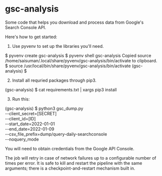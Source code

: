 # gsc-analysis
Some code that helps you download and process data from Google's Search Console API.

Here's how to get started:

1. Use pyvenv to set up the libraries you'll need.

$ pyvenv create gsc-analysis
$ pyvenv shell gsc-analysis
Copied source /home/saisuman/.local/share/pyvenv/gsc-analysis/bin/activate to clipboard.
$ source /usr/local/bin/share/pyvenv/gsc-analysis/bin/activate
(gsc-analysis) $ 

2. Install all requried packages through pip3.

(gsc-analysis) $ cat requirements.txt | xargs pip3 install

3. Run this:

(gsc-analysis) $ python3 gsc_dump.py  \
  --client_secret=[SECRET]  \
  --client_id=[ID]  \
  --start_date=2022-01-01  \
  --end_date=2022-01-09  \
  --csv_file_prefix=dump/query-daily-searchconsole  \
  --noquery_mode

You will need to obtain credentials from the Google API Console.

The job will retry in case of network failures up to a configurable number of times
per error. It is safe to kill and restart the pipeline with the same arguments; there
is a checkpoint-and-restart mechanism built in.

